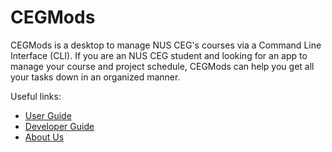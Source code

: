 # CEGMods

CEGMods is a desktop to manage NUS CEG's courses via a Command Line Interface (CLI). If you are an NUS CEG student and 
looking for an app to manage your course and project schedule, CEGMods can help you get all your tasks down in an organized manner.

Useful links:
* [User Guide](UserGuide.md)
* [Developer Guide](DeveloperGuide.md)
* [About Us](AboutUs.md)
